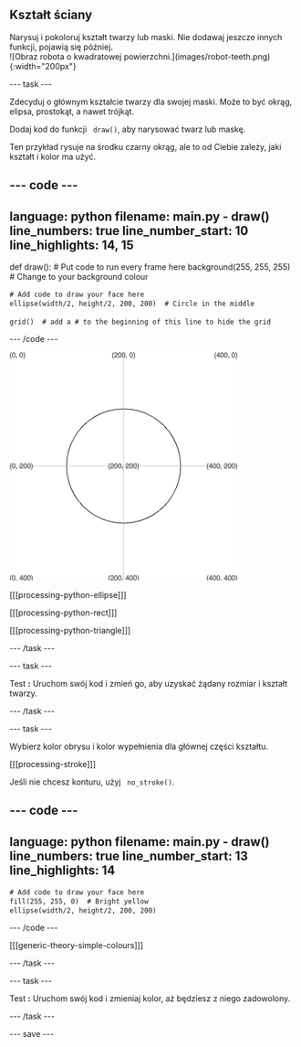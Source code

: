 ## Kształt ściany

<div style="display: flex; flex-wrap: wrap">
<div style="flex-basis: 200px; flex-grow: 1; margin-right: 15px;">
Narysuj i pokoloruj kształt twarzy lub maski. Nie dodawaj jeszcze innych funkcji, pojawią się później.
</div>
<div>
![Obraz robota o kwadratowej powierzchni.](images/robot-teeth.png){:width="200px"}
</div>
</div>

--- task ---

Zdecyduj o głównym kształcie twarzy dla swojej maski. Może to być okrąg, elipsa, prostokąt, a nawet trójkąt.

Dodaj kod do funkcji ` draw()`, aby narysować twarz lub maskę.

Ten przykład rysuje na środku czarny okrąg, ale to od Ciebie zależy, jaki kształt i kolor ma użyć.

--- code ---
---
language: python filename: main.py - draw() line_numbers: true line_number_start: 10
line_highlights: 14, 15
---

def draw(): # Put code to run every frame here background(255, 255, 255)  # Change to your background colour

    # Add code to draw your face here
    ellipse(width/2, height/2, 200, 200)  # Circle in the middle
    
    grid()  # add a # to the beginning of this line to hide the grid

--- /code ---

![Obszar wyjściowy pokazujący koło czarnej linii na środku siatki.](images/black-circle.png)

[[[processing-python-ellipse]]]


[[[processing-python-rect]]]


[[[processing-python-triangle]]]

--- /task ---

--- task ---

Test **:** Uruchom swój kod i zmień go, aby uzyskać żądany rozmiar i kształt twarzy.

--- /task ---

--- task ---

Wybierz kolor obrysu i kolor wypełnienia dla głównej części kształtu.

[[[processing-stroke]]]

Jeśli nie chcesz konturu, użyj ` no_stroke()`.

--- code ---
---
language: python filename: main.py - draw() line_numbers: true line_number_start: 13
line_highlights: 14
---

    # Add code to draw your face here
    fill(255, 255, 0)  # Bright yellow
    ellipse(width/2, height/2, 200, 200)

--- /code ---

[[[generic-theory-simple-colours]]]

--- /task ---

--- task ---

Test **:** Uruchom swój kod i zmieniaj kolor, aż będziesz z niego zadowolony.

--- /task ---

--- save ---
